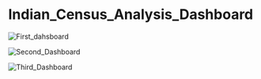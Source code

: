 # Indian_Census_Analysis_Dashboard

![First_dahsboard](https://user-images.githubusercontent.com/84310007/204076063-cebd095a-5c8a-422f-9675-6b04a157713d.png)


![Second_Dashboard](https://user-images.githubusercontent.com/84310007/204076108-cf738af8-c9aa-4c3d-a7ad-ce93a94ab67e.png)


![Third_Dashboard](https://user-images.githubusercontent.com/84310007/204076138-8e790df9-1b3c-4196-ac01-ac2335d326a3.png)


